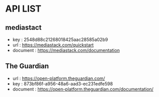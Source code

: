 # API LIST

## mediastact
- key : 2548d88c21268018425aac28585a02b9
- url : https://mediastack.com/quickstart
- document : https://mediastack.com/documentation

## The Guardian
- url : https://open-platform.theguardian.com/
- key : 873bf86f-a956-48a6-aad3-ec231edfe598
- document : https://open-platform.theguardian.com/documentation/
